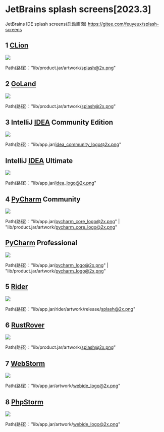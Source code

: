 # JetBrains splash screens[2023.3]

JetBrains IDE splash screens(启动画面) <https://gitee.com/feuyeux/splash-screens>

## 1 [CLion](https://www.jetbrains.com/clion/)

![](img/clion_splash@2x.png)

Path(路径)："lib/product.jar/artwork/splash@2x.png"

## 2 [GoLand](https://www.jetbrains.com/go/ )

![](img/goland_splash@2x.png)

Path(路径)："lib/product.jar/artwork/splash@2x.png"

## 3 IntelliJ [IDEA](https://www.jetbrains.com/idea/) Community Edition

![](img/idea_community_logo@2x.png)

Path(路径)："lib/app.jar/idea_community_logo@2x.png"

## IntelliJ [IDEA](https://www.jetbrains.com/idea/) Ultimate

![](img/idea_logo@2x.png)

Path(路径)："lib/app.jar/idea_logo@2x.png"

## 4 [PyCharm](https://www.jetbrains.com/pycharm/ ) Community

![](img/pycharm_core_logo@2x.png)

Path(路径)："lib/app.jar/pycharm_core_logo@2x.png" | "lib/product.jar/artwork/pycharm_core_logo@2x.png"

## [PyCharm](https://www.jetbrains.com/pycharm/ ) Professional
![](img/pycharm_logo@2x.png)

Path(路径)："lib/app.jar/pycharm_logo@2x.png" | "lib/product.jar/artwork/pycharm_logo@2x.png"

## 5 [Rider](https://www.jetbrains.com/rider/)

![](img/rider_splash@2x.png)

Path(路径)："lib/app.jar/rider/artwork/release/splash@2x.png"

## 6 [RustRover](https://www.jetbrains.com/rustrover/ )

![](img/rustrover_splash@2x.png)

Path(路径)："lib/product.jar/artwork/splash@2x.png"

## 7 [WebStorm](https://www.jetbrains.com/webstorm/ )

![](img/webstorm_webide_logo@2x.png)

Path(路径)："lib/app.jar/artwork/webide_logo@2x.png"

## 8 [PhpStorm](https://www.jetbrains.com/phpstorm/ )

![](img/phpstorm_webide_logo@2x.png)

Path(路径)："lib/app.jar/artwork/webide_logo@2x.png"
